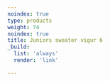 ```yaml
---
noindex: true
type: products
weight: 74
noindex: true
title: Juniors sweater vigur 6
_build:
  list: 'always'
  render: 'link'

---
```

